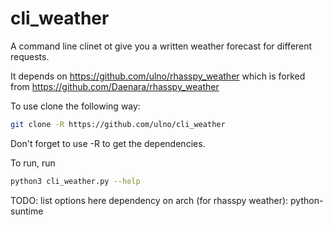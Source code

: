 # cli_weather
A command line clinet ot give you a written weather forecast for different requests.

It depends on https://github.com/ulno/rhasspy_weather which is forked from https://github.com/Daenara/rhasspy_weather

To use clone the following way: 
```bash
git clone -R https://github.com/ulno/cli_weather
```
Don't forget to use -R to get the dependencies.

To run, run
```bash
python3 cli_weather.py --help
```

TODO: list options here
dependency on arch (for rhasspy weather): python-suntime